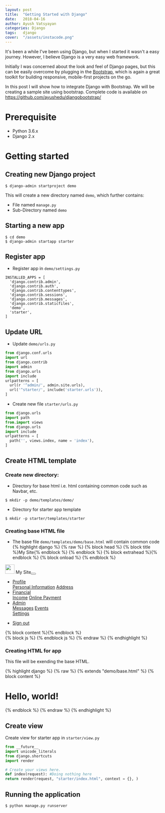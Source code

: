 ```yaml
---
layout: post
title:  "Getting Started with Django"
date:   2018-04-16
author: Ayush Vatsyayan
categories: Django
tags:	django
cover:  "/assets/instacode.png"
---
```


It's been a while I've been using Django, but when I started it wasn't a easy journey.
However, I believe Django is a very easy web framework. 

Initially I was concerned about the look and feel of Django pages, but this can be easily overcome by plugging in the <a href="https://getbootstrap.com">Bootstrap</a>, which is again a great toolkit for building responsive, mobile-first projects on the go.

In this post I will show how to integrate Django with Bootstrap. We will be creating a sample site using bootstrap.
Complete code is available on https://github.com/ayushedu/djangobootstrap/

# Prerequisite
* Python 3.6.x
* Django 2.x

# Getting started
## Creating new Django project
```shell
$ django-admin startproject demo
```

This will create a new directory named ```demo```, which further contains:
* File named ```manage.py```
* Sub-Directory named ```demo```

## Starting a new app

```shell
$ cd demo
$ django-admin startapp starter
```

## Register app
* Register app in ```demo/settings.py```

```
INSTALLED_APPS = [
  'django.contrib.admin',
  'django.contrib.auth',
  'django.contrib.contenttypes',
  'django.contrib.sessions',
  'django.contrib.messages',
  'django.contrib.staticfiles',
  'demo',
  'starter',
]
```

## Update URL
* Update ```demo/urls.py```

```python
from django.conf.urls
import url
from django.contrib
import admin
from django.urls
import include
urlpatterns = [
  url(r '^admin/', admin.site.urls),
  url('^starter/', include('starter.urls')),
]
```

* Create new file ```starter/urls.py```

```python
from django.urls
import path
from.import views
from django.urls
import include
urlpatterns = [
  path('', views.index, name = 'index'),
]
```

## Create HTML template
### Create new directory:
* Directory for base html i.e. html containing common code such as Navbar, etc.
```shell
$ mkdir -p demo/templates/demo/
```

* Directory for starter app template
```shell
$ mkdir -p starter/templates/starter
```

### Creating base HTML file
* The base file ```demo/templates/demo/base.html``` will contain common code
{% highlight django %}
{% raw %}
{% block head %}
{% block title %}My Site{% endblock %}
{% endblock %}
{% block extrahead %}{% endblock %}
{% block onload %}
{% endblock %}
<nav class="navbar navbar-expand-lg navbar-dark bg-dark">
   <a class="navbar-brand mb-0 h1">
   <img class="d-inline-block align-top" src="https://getbootstrap.com/assets/brand/bootstrap-solid.svg" alt="" width="30" height="30" />
   My Site</a><button class="navbar-toggler" type="button" data-toggle="collapse" data-target="#navbarSupportedContent" aria-controls="navbarSupportedContent" aria-expanded="false" aria-label="Toggle navigation">
   </button>
   <div id="navbarSupportedContent" class="collapse navbar-collapse justify-content-center">
      <ul class="navbar-nav mr-auto">
         <li class="nav-item dropdown">
            <a id="navbarDropdown1" class="nav-link dropdown-toggle" role="button" href="#">
            Profile
            </a>
            <div class="dropdown-menu"><a class="dropdown-item" href="#">Personal Information</a>
               <a class="dropdown-item" href="#">Address</a>
            </div>
         </li>
         <li class="nav-item dropdown">
            <a id="navbarDropdown2" class="nav-link dropdown-toggle" role="button" href="#" data-toggle="dropdown" aria-haspopup="true" aria-expanded="false">
            Financial
            </a>
            <div class="dropdown-menu"><a class="dropdown-item" href="#">Income</a>
               <a class="dropdown-item" href="#">Online Payment</a>
            </div>
         </li>
         <li class="nav-item dropdown">
            <a id="navbarDropdown" class="nav-link dropdown-toggle" role="button" href="#" data-toggle="dropdown" aria-haspopup="true" aria-expanded="false">
            Admin
            </a>
            <div class="dropdown-menu">
               <a class="dropdown-item" href="#">Messages</a>
               <a class="dropdown-item" href="#">Events</a>
               <div class="dropdown-divider"></div>
               <a class="dropdown-item" href="#">Settings</a>
            </div>
         </li>
      </ul>
   </div>
   <ul class="navbar-nav px-3">
      <li class="nav-item text-nowrap"><a class="nav-link" href="#">Sign out</a></li>
   </ul>
</nav>
<div>{% block content %}{% endblock %}</div>
{% block js %}
{% endblock js %}
{% endraw %}
{% endhighlight %}

### Creating HTML for app
This file will be exending the base HTML.

{% highlight django %}
{% raw %}
{% extends "demo/base.html" %}
{% block content %}
<h1>Hello, world!</h1>
{% endblock %}
{% endraw %}
{% endhighlight %}


## Create view

Create view for starter app in ```starter/view.py```

```python
from __future__
import unicode_literals
from django.shortcuts
import render

# Create your views here.
def index(request): #Doing nothing here
return render(request, "starter/index.html", context = {}, )
```

## Running the application
```linux
$ python manage.py runserver
```
